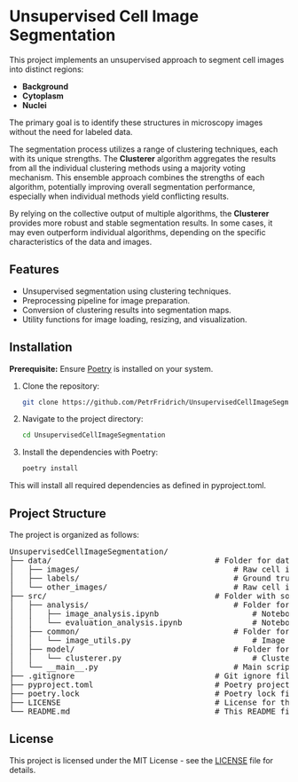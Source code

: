 # Unsupervised Cell Image Segmentation

This project implements an unsupervised approach to segment cell images into distinct regions:

+ **Background**
+ **Cytoplasm**
+ **Nuclei**

The primary goal is to identify these structures in microscopy images without the need for labeled data.

The segmentation process utilizes a range of clustering techniques, each with its unique strengths. The **Clusterer** algorithm aggregates the results from all the individual clustering methods using a majority voting mechanism. This ensemble approach combines the strengths of each algorithm, potentially improving overall segmentation performance, especially when individual methods yield conflicting results.

By relying on the collective output of multiple algorithms, the **Clusterer** provides more robust and stable segmentation results. In some cases, it may even outperform individual algorithms, depending on the specific characteristics of the data and images.

## Features

- Unsupervised segmentation using clustering techniques.
- Preprocessing pipeline for image preparation.
- Conversion of clustering results into segmentation maps.
- Utility functions for image loading, resizing, and visualization.

## Installation

**Prerequisite:** Ensure [Poetry](https://python-poetry.org/docs/#installation) is installed on your system.

1. Clone the repository:
   ```bash
   git clone https://github.com/PetrFridrich/UnsupervisedCellImageSegmentation.git
   ```
2.  Navigate to the project directory:
    ```bash
    cd UnsupervisedCellImageSegmentation
    ```
3. Install the dependencies with Poetry:
    ```bash 
    poetry install
    ```
This will install all required dependencies as defined in pyproject.toml.

## Project Structure

The project is organized as follows:

<pre>
UnsupervisedCellImageSegmentation/
├── data/                                   # Folder for datasets
│   ├── images/                                 # Raw cell images
│   ├── labels/                                 # Ground truth labels
│   └── other_images/                           # Raw cell images without labels
├── src/                                    # Folder with source code
│   ├── analysis/                               # Folder for notebooks related to analysis
│   │   ├── image_analysis.ipynb                    # Notebook for analyzing input images
│   │   └── evaluation_analysis.ipynb               # Notebook for evaluating the performance of segmentation
│   ├── common/                                 # Folder for common utilities shared across the project
│   │   └── image_utils.py                          # Image utility functions (e.g., loading, resizing, preprocessing)
│   ├── model/                                  # Folder for models
│   │   └── clusterer.py                            # Clusterer class implementation
│   └── __main__.py                             # Main script to run Unsupervised Cell Image Segmentation
├── .gitignore                              # Git ignore file
├── pyproject.toml                          # Poetry project configuration and dependencies
├── poetry.lock                             # Poetry lock file to ensure consistent dependencies
├── LICENSE                                 # License for the project
└── README.md                               # This README file
</pre>

## License

This project is licensed under the MIT License - see the [LICENSE](LICENSE) file for details.
